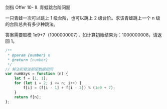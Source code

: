 剑指 Offer 10- II. 青蛙跳台阶问题

一只青蛙一次可以跳上 1 级台阶，也可以跳上 2 级台阶。求该青蛙跳上一个 n 级的台阶总共有多少种跳法。

答案需要取模 1e9+7（1000000007），如计算初始结果为：1000000008，请返回 1。

```js
/**
 * @param {number} n
 * @return {number}
 */
// 解法和斐波那契数据相同
var numWays = function (n) {
    let f = [1, 1];
    for (let i = 2; i <= n; i++) {
        f[i] = (f[i - 1] + f[i - 2]) % (1e9 + 7);
    }
    return f[n];
};
```
